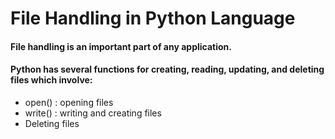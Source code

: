 # File Handling in Python Language

#### File handling is an important part of any application.

#### Python has several functions for creating, reading, updating, and deleting files which involve:
* open() : opening files
* write() : writing and creating files
* Deleting files
 